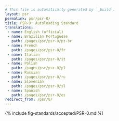 ```yaml
---
# This file is automatically generated by `_build`.
layout: psr
permalink: psr/psr-0/
title: PSR-0: Autoloading Standard
translations:
 - name: English (official)
 - name: Brazilian Portuguese
   path: /pages/psr/psr-0/pt-br
 - name: French
   path: /pages/psr/psr-0/fr
 - name: Italian
   path: /pages/psr/psr-0/it
 - name: Polish
   path: /pages/psr/psr-0/pl
 - name: Russian
   path: /pages/psr/psr-0/ru
 - name: Slovenian
   path: /pages/psr/psr-0/sl
 - name: Spanish
   path: /pages/psr/psr-0/es
redirect_from: /psr/0/
---
```


{% include fig-standards/accepted/PSR-0.md %}